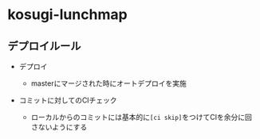 # kosugi-lunchmap

## デプロイルール

+ デプロイ
  - masterにマージされた時にオートデプロイを実施

+ コミットに対してのCIチェック
  - ローカルからのコミットには基本的に`[ci skip]`をつけてCIを余分に回さないようにする
  